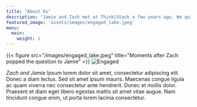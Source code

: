 ```yaml
---
title: "About Us"
description: "Jamie and Zach met at Think|Stack a few years ago. We quickly hit it off when we discovered so many of our favorite hobbies overlapped. We both love to hike, camp, and travel. We also both love to cook and eat good food. We are both very excited to start this new chapter in our lives together."
featured_image: 'assets/images/engaged_lake.jpeg'
menu:
  main:
    weight: 1
---
```

{{< figure src="/images/engaged_lake.jpeg" title="Moments after Zach popped the question to Jamie" >}}
![Engaged](/images/engaged_lake.jpeg)

_Zach and Jamie_ Ipsum lorem dolor sit amet, consectetur adipiscing elit. Donec a diam lectus. Sed sit amet ipsum mauris. Maecenas congue ligula ac quam viverra nec consectetur ante hendrerit. Donec et mollis dolor. Praesent et diam eget libero egestas mattis sit amet vitae augue. Nam tincidunt congue enim, ut porta lorem lacinia consectetur.
